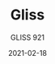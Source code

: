 ---
designer: "Claudio Dondoli - Marco Pocci"
description: "Gliss%20has%20a%20cozy%20and%20ergonomic%20shape%20which%20takes%20its%20inspiration%20from%20iconic%20chairs%20of%20the%20Fifties%2C%20featuring%20by%20the%20distinctive%20element%20of%20the%20hole%20in%20the%20shell.%20The%20collection%20stands%20out%20for%20comfort%20and%20functionality%2C%20thanks%20to%20its%20sinuous%20armrests%20that%20allow%20a%20handy%20grip%2C%20as%20well%20embrace%20the%20body.%20Armchair%20with%20polycarbonate%20shell%20and%20steel%20rod%20sled%20frame%A0%20%D8%2010%20mm."
image_primary: "img/Gliss_921_01_zoom.jpg"
image_secondary: "img/Gliss_921_02_zoom.jpg"
manufacturer: "Pedrali"
href: "https://www.pedrali.it/en/products/catalog/Armchair-GLISS-921/"
subtitle: "GLISS 921"
tags: 
  - "Pedrali"
  - "Chairs"
title: "Gliss"
category: "Chairs"
slug: "/manufacturers/pedrali/chairs/claudio-dondoli-marco-pocci-gliss"
date: "2021-02-18"
---
